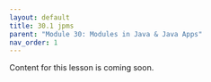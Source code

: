 ```yaml
---
layout: default
title: 30.1 jpms
parent: "Module 30: Modules in Java & Java Apps"
nav_order: 1
---
```


Content for this lesson is coming soon.
